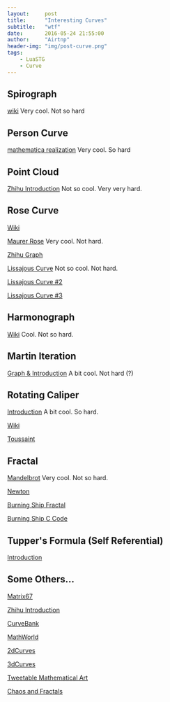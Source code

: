 ```yaml
---
layout:     post
title:      "Interesting Curves"
subtitle:   "wtf"
date:       2016-05-24 21:55:00
author:     "Airtnp"
header-img: "img/post-curve.png"
tags:
    - LuaSTG
    - Curve
---
```


## Spirograph

[wiki](https://en.wikipedia.org/wiki/Spirograph) Very cool. Not so hard

## Person Curve

[mathematica realization](http://mathematica.stackexchange.com/questions/17704/how-to-create-a-new-person-curve) Very cool. So hard

## Point Cloud

[Zhihu Introduction](https://www.zhihu.com/question/30100704) Not so cool. Very very hard.

## Rose Curve

[Wiki](https://en.wikipedia.org/wiki/Rose\_(mathematics))

[Maurer Rose](https://en.wikipedia.org/wiki/Maurer_rose) Very cool. Not hard.

[Zhihu Graph](https://www.zhihu.com/question/20284157/answer/98137674)

[Lissajous Curve](https://en.wikipedia.org/wiki/Lissajous_curve) Not so cool. Not hard.

[Lissajous Curve #2](http://www.cnblogs.com/WhyEngine/p/3829456.html)

[Lissajous Curve #3](http://baike.baidu.com/link?url=Ty3ltQk7MQbtiGYyRsasscaCZWoBbRRG9r26ftgoVPdB910Z3RUCUZCphAzD4Pn1WL0oyH3GuUDybyBR60Rp9K)

## Harmonograph

[Wiki](https://en.wikipedia.org/wiki/Harmonograph) Cool. Not so hard.

## Martin Iteration

[Graph & Introduction](http://www.cnblogs.com/WhyEngine/p/4330595.html) A bit cool. Not hard (?)

## Rotating Caliper

[Introduction](http://blog.csdn.net/hanchengxi/article/details/8639476) A bit cool. So hard.

[Wiki](https://es.wikipedia.org/wiki/Rotating_calipers)

[Toussaint](https://en.wikipedia.org/wiki/Rotating_calipers)

## Fractal

[Mandelbrot](https://en.wikipedia.org/wiki/Mandelbrot_set) Very cool. Not so hard.

[Newton](https://en.wikipedia.org/wiki/Newton_fractal)

[Burning Ship Fractal](https://en.wikipedia.org/wiki/Burning_Ship_fractal)

[Burning Ship C Code](http://paulbourke.net/fractals/burnship/burningship.c)

## Tupper's Formula (Self Referential)

[Introduction](http://jtra.cz/stuff/essays/math-self-reference/index.html)

## Some Others...

[Matrix67](http://www.matrix67.com/blog/archives/4447)

[Zhihu Introduction](https://www.zhihu.com/question/29993875)

[CurveBank](http://curvebank.calstatela.edu/home/home.htm)

[MathWorld](http://mathworld.wolfram.com/topics/Curves.html)

[2dCurves](http://www.2dcurves.com/)

[3dCurves](http://www.cnblogs.com/WhyEngine/category/614769.html)

[Tweetable Mathematical Art](http://codegolf.stackexchange.com/questions/35569/tweetable-mathematical-art)

[Chaos and Fractals](https://www.dmoz.org/Science/Math/Chaos_and_Fractals)